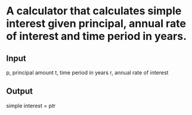 # A calculator that calculates simple interest given principal, annual rate of interest and time period in years.

## Input
   p, principal amount
   t, time period in years
   r, annual rate of interest
## Output
   simple interest = p*t*r
